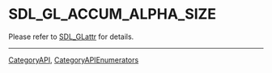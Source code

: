 # SDL_GL_ACCUM_ALPHA_SIZE

Please refer to [SDL_GLattr](SDL_GLattr) for details.

----
[CategoryAPI](CategoryAPI), [CategoryAPIEnumerators](CategoryAPIEnumerators)


